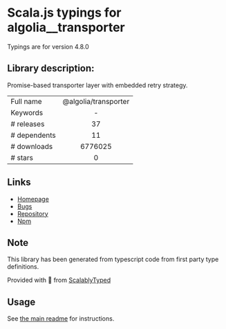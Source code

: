 
# Scala.js typings for algolia__transporter

Typings are for version 4.8.0

## Library description:
Promise-based transporter layer with embedded retry strategy.

|                    |                 |
| ------------------ | :-------------: |
| Full name          | @algolia/transporter |
| Keywords           | - |
| # releases         | 37 |
| # dependents       | 11 |
| # downloads        | 6776025 |
| # stars            | 0 |

## Links
- [Homepage](https://github.com/algolia/algoliasearch-client-javascript#readme)
- [Bugs](https://github.com/algolia/algoliasearch-client-javascript/issues)
- [Repository](https://github.com/algolia/algoliasearch-client-javascript)
- [Npm](https://www.npmjs.com/package/%40algolia%2Ftransporter)
    


## Note
This library has been generated from typescript code from first party type definitions.

Provided with :purple_heart: from [ScalablyTyped](https://github.com/oyvindberg/ScalablyTyped)

## Usage
See [the main readme](../../readme.md) for instructions.


